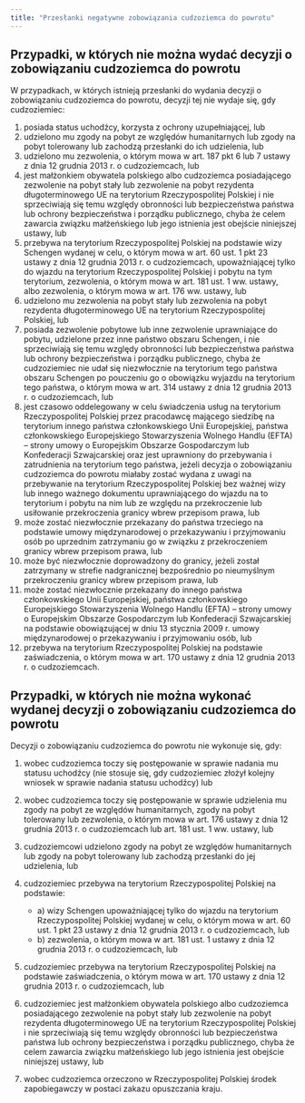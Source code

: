 ```yaml
---
title: "Przesłanki negatywne zobowiązania cudzoziemca do powrotu"
---
```


## Przypadki, w których nie można wydać decyzji o zobowiązaniu cudzoziemca do powrotu

W przypadkach, w których istnieją przesłanki do wydania decyzji o zobowiązaniu cudzoziemca do powrotu, decyzji tej nie wydaje się, gdy cudzoziemiec:

1. posiada status uchodźcy, korzysta z ochrony uzupełniającej, lub
2. udzielono mu zgody na pobyt ze względów humanitarnych lub zgody na pobyt tolerowany lub zachodzą przesłanki do ich udzielenia, lub
3. udzielono mu zezwolenia, o którym mowa w art. 187 pkt 6 lub 7 ustawy z dnia 12 grudnia 2013 r. o cudzoziemcach, lub
4. jest małżonkiem obywatela polskiego albo cudzoziemca posiadającego zezwolenie na pobyt stały lub zezwolenie na pobyt rezydenta długoterminowego UE na terytorium Rzeczypospolitej Polskiej i nie sprzeciwiają się temu względy obronności lub bezpieczeństwa państwa lub ochrony bezpieczeństwa i porządku publicznego, chyba że celem zawarcia związku małżeńskiego lub jego istnienia jest obejście niniejszej ustawy, lub
5. przebywa na terytorium Rzeczypospolitej Polskiej na podstawie wizy Schengen wydanej w celu, o którym mowa w art. 60 ust. 1 pkt 23 ustawy z dnia 12 grudnia 2013 r. o cudzoziemcach, upoważniającej tylko do wjazdu na terytorium Rzeczypospolitej Polskiej i pobytu na tym terytorium, zezwolenia, o którym mowa w art. 181 ust. 1 ww. ustawy, albo zezwolenia, o którym mowa w art. 176 ww. ustawy, lub
6. udzielono mu zezwolenia na pobyt stały lub zezwolenia na pobyt rezydenta długoterminowego UE na terytorium Rzeczypospolitej Polskiej, lub
7. posiada zezwolenie pobytowe lub inne zezwolenie uprawniające do pobytu, udzielone przez inne państwo obszaru Schengen, i nie sprzeciwiają się temu względy obronności lub bezpieczeństwa państwa lub ochrony bezpieczeństwa i porządku publicznego, chyba że cudzoziemiec nie udał się niezwłocznie na terytorium tego państwa obszaru Schengen po pouczeniu go o obowiązku wyjazdu na terytorium tego państwa, o którym mowa w art. 314 ustawy z dnia 12 grudnia 2013 r. o cudzoziemcach, lub
8. jest czasowo oddelegowany w celu świadczenia usług na terytorium Rzeczypospolitej Polskiej przez pracodawcę mającego siedzibę na terytorium innego państwa członkowskiego Unii Europejskiej, państwa członkowskiego Europejskiego Stowarzyszenia Wolnego Handlu (EFTA) – strony umowy o Europejskim Obszarze Gospodarczym lub Konfederacji Szwajcarskiej oraz jest uprawniony do przebywania i zatrudnienia na terytorium tego państwa, jeżeli decyzja o zobowiązaniu cudzoziemca do powrotu miałaby zostać wydana z uwagi na przebywanie na terytorium Rzeczypospolitej Polskiej bez ważnej wizy lub innego ważnego dokumentu uprawniającego do wjazdu na to terytorium i pobytu na nim lub ze względu na przekroczenie lub usiłowanie przekroczenia granicy wbrew przepisom prawa, lub
9. może zostać niezwłocznie przekazany do państwa trzeciego na podstawie umowy międzynarodowej o przekazywaniu i przyjmowaniu osób po uprzednim zatrzymaniu go w związku z przekroczeniem granicy wbrew przepisom prawa, lub
10. może być niezwłocznie doprowadzony do granicy, jeżeli został zatrzymany w strefie nadgranicznej bezpośrednio po nieumyślnym przekroczeniu granicy wbrew przepisom prawa, lub
11. może zostać niezwłocznie przekazany do innego państwa członkowskiego Unii Europejskiej, państwa członkowskiego Europejskiego Stowarzyszenia Wolnego Handlu (EFTA) – strony umowy o Europejskim Obszarze Gospodarczym lub Konfederacji Szwajcarskiej na podstawie obowiązującej w dniu 13 stycznia 2009 r. umowy międzynarodowej o przekazywaniu i przyjmowaniu osób, lub
12. przebywa na terytorium Rzeczypospolitej Polskiej na podstawie zaświadczenia, o którym mowa w art. 170 ustawy z dnia 12 grudnia 2013 r. o cudzoziemcach.

## Przypadki, w których nie można wykonać wydanej decyzji o zobowiązaniu cudzoziemca do powrotu

Decyzji o zobowiązaniu cudzoziemca do powrotu nie wykonuje się, gdy:

1. wobec cudzoziemca toczy się postępowanie w sprawie nadania mu statusu uchodźcy (nie stosuje się, gdy cudzoziemiec złożył kolejny wniosek w sprawie nadania statusu uchodźcy) lub
2. wobec cudzoziemca toczy się postępowanie w sprawie udzielenia mu zgody na pobyt ze względów humanitarnych, zgody na pobyt tolerowany lub zezwolenia, o którym mowa w art. 176 ustawy z dnia 12 grudnia 2013 r. o cudzoziemcach lub art. 181 ust. 1 ww. ustawy, lub
3. cudzoziemcowi udzielono zgody na pobyt ze względów humanitarnych lub zgody na pobyt tolerowany lub zachodzą przesłanki do jej udzielenia, lub
4. cudzoziemiec przebywa na terytorium Rzeczypospolitej Polskiej na podstawie:

   - a) wizy Schengen upoważniającej tylko do wjazdu na terytorium Rzeczypospolitej Polskiej wydanej w celu, o którym mowa w art. 60 ust. 1 pkt 23 ustawy z dnia 12 grudnia 2013 r. o cudzoziemcach, lub
   - b) zezwolenia, o którym mowa w art. 181 ust. 1 ustawy z dnia 12 grudnia 2013 r. o cudzoziemcach, lub

5. cudzoziemiec przebywa na terytorium Rzeczypospolitej Polskiej na podstawie zaświadczenia, o którym mowa w art. 170 ustawy z dnia 12 grudnia 2013 r. o cudzoziemcach, lub
6. cudzoziemiec jest małżonkiem obywatela polskiego albo cudzoziemca posiadającego zezwolenie na pobyt stały lub zezwolenie na pobyt rezydenta długoterminowego UE na terytorium Rzeczypospolitej Polskiej i nie sprzeciwiają się temu względy obronności lub bezpieczeństwa państwa lub ochrony bezpieczeństwa i porządku publicznego, chyba że celem zawarcia związku małżeńskiego lub jego istnienia jest obejście niniejszej ustawy, lub
7. wobec cudzoziemca orzeczono w Rzeczypospolitej Polskiej środek zapobiegawczy w postaci zakazu opuszczania kraju.
